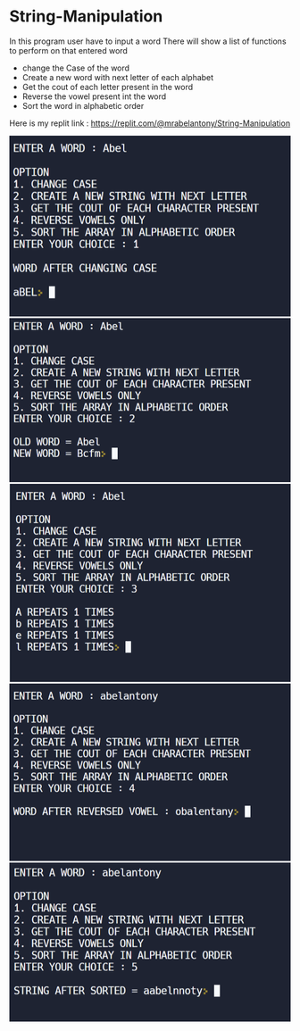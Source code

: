# String-Manipulation

In this program user have to input a word 
There will show a list of functions to perform on that entered word
- change the Case of the word
- Create a new word with next letter of each alphabet
- Get the cout of each letter present in the word
- Reverse the vowel present int the word
- Sort the word in alphabetic order


Here is my replit link : https://replit.com/@mrabelantony/String-Manipulation


![Capture1](/ScreenShots/1.png)
![Capture1](/ScreenShots/2.png)
![Capture1](/ScreenShots/3.png)
![Capture1](/ScreenShots/4.png)
![Capture1](/ScreenShots/5.png)
